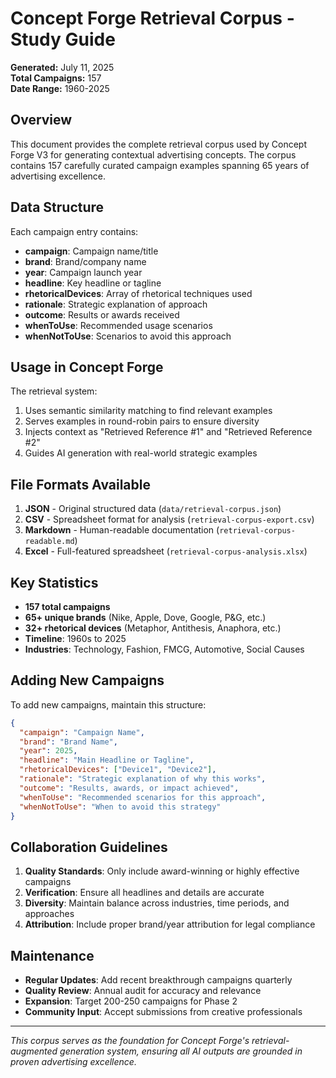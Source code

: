 # Concept Forge Retrieval Corpus - Study Guide
**Generated:** July 11, 2025  
**Total Campaigns:** 157  
**Date Range:** 1960-2025  

## Overview

This document provides the complete retrieval corpus used by Concept Forge V3 for generating contextual advertising concepts. The corpus contains 157 carefully curated campaign examples spanning 65 years of advertising excellence.

## Data Structure

Each campaign entry contains:
- **campaign**: Campaign name/title
- **brand**: Brand/company name
- **year**: Campaign launch year
- **headline**: Key headline or tagline
- **rhetoricalDevices**: Array of rhetorical techniques used
- **rationale**: Strategic explanation of approach
- **outcome**: Results or awards received
- **whenToUse**: Recommended usage scenarios
- **whenNotToUse**: Scenarios to avoid this approach

## Usage in Concept Forge

The retrieval system:
1. Uses semantic similarity matching to find relevant examples
2. Serves examples in round-robin pairs to ensure diversity
3. Injects context as "Retrieved Reference #1" and "Retrieved Reference #2"
4. Guides AI generation with real-world strategic examples

## File Formats Available

1. **JSON** - Original structured data (`data/retrieval-corpus.json`)
2. **CSV** - Spreadsheet format for analysis (`retrieval-corpus-export.csv`)
3. **Markdown** - Human-readable documentation (`retrieval-corpus-readable.md`)
4. **Excel** - Full-featured spreadsheet (`retrieval-corpus-analysis.xlsx`)

## Key Statistics

- **157 total campaigns**
- **65+ unique brands** (Nike, Apple, Dove, Google, P&G, etc.)
- **32+ rhetorical devices** (Metaphor, Antithesis, Anaphora, etc.)
- **Timeline**: 1960s to 2025
- **Industries**: Technology, Fashion, FMCG, Automotive, Social Causes

## Adding New Campaigns

To add new campaigns, maintain this structure:

```json
{
  "campaign": "Campaign Name",
  "brand": "Brand Name",
  "year": 2025,
  "headline": "Main Headline or Tagline",
  "rhetoricalDevices": ["Device1", "Device2"],
  "rationale": "Strategic explanation of why this works",
  "outcome": "Results, awards, or impact achieved",
  "whenToUse": "Recommended scenarios for this approach",
  "whenNotToUse": "When to avoid this strategy"
}
```

## Collaboration Guidelines

1. **Quality Standards**: Only include award-winning or highly effective campaigns
2. **Verification**: Ensure all headlines and details are accurate
3. **Diversity**: Maintain balance across industries, time periods, and approaches
4. **Attribution**: Include proper brand/year attribution for legal compliance

## Maintenance

- **Regular Updates**: Add recent breakthrough campaigns quarterly
- **Quality Review**: Annual audit for accuracy and relevance
- **Expansion**: Target 200-250 campaigns for Phase 2
- **Community Input**: Accept submissions from creative professionals

---

*This corpus serves as the foundation for Concept Forge's retrieval-augmented generation system, ensuring all AI outputs are grounded in proven advertising excellence.*